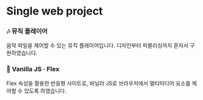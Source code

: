 # Single web project


### 🎶 뮤직 플레이어

음악 파일을 제어할 수 있는 뮤직 플레이어입니다. 디자인부터 퍼블리싱까지 혼자서 구현하였습니다.


### 📌 Vanilla JS · Flex

Flex 속성을 활용한 반응형 사이트로, 바닐라 JS로 브라우저에서 멀티미디어 요소를 제어할 수 있도록 하였습니다.
